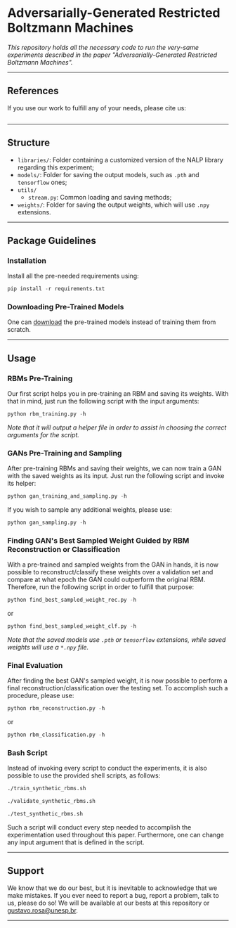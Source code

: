 # Adversarially-Generated Restricted Boltzmann Machines

*This repository holds all the necessary code to run the very-same experiments described in the paper "Adversarially-Generated Restricted Boltzmann Machines".*

---

## References

If you use our work to fulfill any of your needs, please cite us:

```
```

---

## Structure

  * `libraries/`: Folder containing a customized version of the NALP library regarding this experiment;
  * `models/`: Folder for saving the output models, such as `.pth` and `tensorflow` ones;
  * `utils/`
    * `stream.py`: Common loading and saving methods;
  * `weights/`: Folder for saving the output weights, which will use `.npy` extensions.

---

## Package Guidelines

### Installation

Install all the pre-needed requirements using:

```Python
pip install -r requirements.txt
```

### Downloading Pre-Trained Models

One can [download](http://recogna.tech/files/synthetic_rbms) the pre-trained models instead of training them from scratch.

---

## Usage

### RBMs Pre-Training

Our first script helps you in pre-training an RBM and saving its weights. With that in mind, just run the following script with the input arguments:

```Python
python rbm_training.py -h
```

*Note that it will output a helper file in order to assist in choosing the correct arguments for the script.*

### GANs Pre-Training and Sampling

After pre-training RBMs and saving their weights, we can now train a GAN with the saved weights as its input. Just run the following script and invoke its helper:

```Python
python gan_training_and_sampling.py -h
```

If you wish to sample any additional weights, please use:

```Python
python gan_sampling.py -h
```

### Finding GAN's Best Sampled Weight Guided by RBM Reconstruction or Classification

With a pre-trained and sampled weights from the GAN in hands, it is now possible to reconstruct/classify these weights over a validation set and compare at what epoch the GAN could outperform the original RBM. Therefore, run the following script in order to fulfill that purpose:

```Python
python find_best_sampled_weight_rec.py -h
```

or

```Python
python find_best_sampled_weight_clf.py -h
```

*Note that the saved models use `.pth` or `tensorflow` extensions, while saved weights will use a `*.npy` file.*

### Final Evaluation

After finding the best GAN's sampled weight, it is now possible to perform a final reconstruction/classification over the testing set. To accomplish such a procedure, please use:

```Python
python rbm_reconstruction.py -h
```

or

```Python
python rbm_classification.py -h
```

### Bash Script

Instead of invoking every script to conduct the experiments, it is also possible to use the provided shell scripts, as follows:

```Bash
./train_synthetic_rbms.sh
```

```Bash
./validate_synthetic_rbms.sh
```

```Bash
./test_synthetic_rbms.sh
```

Such a script will conduct every step needed to accomplish the experimentation used throughout this paper. Furthermore, one can change any input argument that is defined in the script.

---

## Support

We know that we do our best, but it is inevitable to acknowledge that we make mistakes. If you ever need to report a bug, report a problem, talk to us, please do so! We will be available at our bests at this repository or gustavo.rosa@unesp.br.

---
